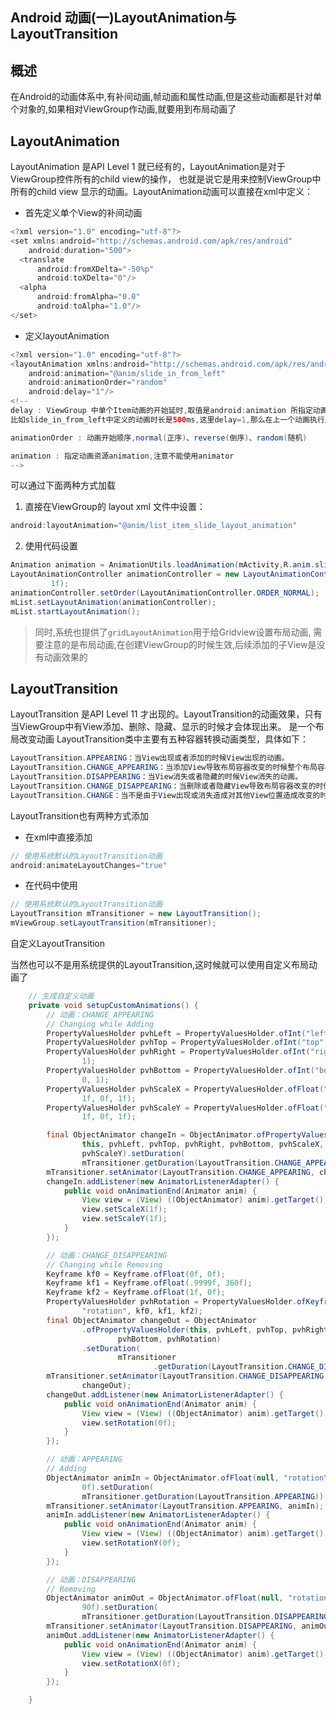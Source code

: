 Android 动画(一)LayoutAnimation与LayoutTransition
---------------------------------------------
## 概述
在Android的动画体系中,有补间动画,帧动画和属性动画,但是这些动画都是针对单个对象的,如果相对ViewGroup作动画,就要用到布局动画了

## LayoutAnimation

LayoutAnimation 是API Level 1 就已经有的，LayoutAnimation是对于ViewGroup控件所有的child view的操作，
也就是说它是用来控制ViewGroup中所有的child view 显示的动画。LayoutAnimation动画可以直接在xml中定义：

- 首先定义单个View的补间动画

```java
<?xml version="1.0" encoding="utf-8"?>
<set xmlns:android="http://schemas.android.com/apk/res/android"
    android:duration="500">
  <translate
      android:fromXDelta="-50%p"
      android:toXDelta="0"/>
  <alpha
      android:fromAlpha="0.0"
      android:toAlpha="1.0"/>
</set>
```
- 定义layoutAnimation

```java
<?xml version="1.0" encoding="utf-8"?>
<layoutAnimation xmlns:android="http://schemas.android.com/apk/res/android"
    android:animation="@anim/slide_in_from_left"
    android:animationOrder="random"
    android:delay="1"/>
<!--
delay : ViewGroup 中单个Item动画的开始延时,取值是android:animation 所指定动画时长的倍数,可以是float,也可以是百分数,默认0.5
比如slide_in_from_left中定义的动画时长是500ms,这里delay=1,那么在上一个动画执行之后延时500ms执行下一个tem的动画

animationOrder : 动画开始顺序,normal(正序)、reverse(倒序)、random(随机)

animation : 指定动画资源animation,注意不能使用animator
-->
```

可以通过下面两种方式加载

1. 直接在ViewGroup的 layout xml 文件中设置：

```java
android:layoutAnimation="@anim/list_item_slide_layout_animation"
```

2. 使用代码设置

```java
Animation animation = AnimationUtils.loadAnimation(mActivity,R.anim.slide_in_from_left);
LayoutAnimationController animationController = new LayoutAnimationController(animation,
         1f);
animationController.setOrder(LayoutAnimationController.ORDER_NORMAL);
mList.setLayoutAnimation(animationController);
mList.startLayoutAnimation();
```

> 同时,系统也提供了`gridLayoutAnimation`用于给Gridview设置布局动画,
需要注意的是布局动画,在创建ViewGroup的时候生效,后续添加的子View是没有动画效果的


## LayoutTransition

LayoutTransition 是API Level 11 才出现的。LayoutTransition的动画效果，只有当ViewGroup中有View添加、删除、隐藏、显示的时候才会体现出来。
是一个布局改变动画
LayoutTransition类中主要有五种容器转换动画类型，具体如下：
 
```java
LayoutTransition.APPEARING：当View出现或者添加的时候View出现的动画。  
LayoutTransition.CHANGE_APPEARING：当添加View导致布局容器改变的时候整个布局容器的动画。  
LayoutTransition.DISAPPEARING：当View消失或者隐藏的时候View消失的动画。  
LayoutTransition.CHANGE_DISAPPEARING：当删除或者隐藏View导致布局容器改变的时候整个布局容器的动画。  
LayoutTransition.CHANGE：当不是由于View出现或消失造成对其他View位置造成改变的时候整个布局容器的动画。  
```

LayoutTransition也有两种方式添加

- 在xml中直接添加

```java
// 使用系统默认的LayoutTransition动画
android:animateLayoutChanges="true"  
```

- 在代码中使用

```java
// 使用系统默认的LayoutTransition动画
LayoutTransition mTransitioner = new LayoutTransition();  
mViewGroup.setLayoutTransition(mTransitioner);  
```

自定义LayoutTransition

当然也可以不是用系统提供的LayoutTransition,这时候就可以使用自定义布局动画了

```java
    // 生成自定义动画
    private void setupCustomAnimations() {
        // 动画：CHANGE_APPEARING
        // Changing while Adding
        PropertyValuesHolder pvhLeft = PropertyValuesHolder.ofInt("left", 0, 1);
        PropertyValuesHolder pvhTop = PropertyValuesHolder.ofInt("top", 0, 1);
        PropertyValuesHolder pvhRight = PropertyValuesHolder.ofInt("right", 0,
                1);
        PropertyValuesHolder pvhBottom = PropertyValuesHolder.ofInt("bottom",
                0, 1);
        PropertyValuesHolder pvhScaleX = PropertyValuesHolder.ofFloat("scaleX",
                1f, 0f, 1f);
        PropertyValuesHolder pvhScaleY = PropertyValuesHolder.ofFloat("scaleY",
                1f, 0f, 1f);

        final ObjectAnimator changeIn = ObjectAnimator.ofPropertyValuesHolder(
                this, pvhLeft, pvhTop, pvhRight, pvhBottom, pvhScaleX,
                pvhScaleY).setDuration(
                mTransitioner.getDuration(LayoutTransition.CHANGE_APPEARING));
        mTransitioner.setAnimator(LayoutTransition.CHANGE_APPEARING, changeIn);
        changeIn.addListener(new AnimatorListenerAdapter() {
            public void onAnimationEnd(Animator anim) {
                View view = (View) ((ObjectAnimator) anim).getTarget();
                view.setScaleX(1f);
                view.setScaleY(1f);
            }
        });

        // 动画：CHANGE_DISAPPEARING
        // Changing while Removing
        Keyframe kf0 = Keyframe.ofFloat(0f, 0f);
        Keyframe kf1 = Keyframe.ofFloat(.9999f, 360f);
        Keyframe kf2 = Keyframe.ofFloat(1f, 0f);
        PropertyValuesHolder pvhRotation = PropertyValuesHolder.ofKeyframe(
                "rotation", kf0, kf1, kf2);
        final ObjectAnimator changeOut = ObjectAnimator
                .ofPropertyValuesHolder(this, pvhLeft, pvhTop, pvhRight,
                        pvhBottom, pvhRotation)
                .setDuration(
                        mTransitioner
                                .getDuration(LayoutTransition.CHANGE_DISAPPEARING));
        mTransitioner.setAnimator(LayoutTransition.CHANGE_DISAPPEARING,
                changeOut);
        changeOut.addListener(new AnimatorListenerAdapter() {
            public void onAnimationEnd(Animator anim) {
                View view = (View) ((ObjectAnimator) anim).getTarget();
                view.setRotation(0f);
            }
        });

        // 动画：APPEARING
        // Adding
        ObjectAnimator animIn = ObjectAnimator.ofFloat(null, "rotationY", 90f,
                0f).setDuration(
                mTransitioner.getDuration(LayoutTransition.APPEARING));
        mTransitioner.setAnimator(LayoutTransition.APPEARING, animIn);
        animIn.addListener(new AnimatorListenerAdapter() {
            public void onAnimationEnd(Animator anim) {
                View view = (View) ((ObjectAnimator) anim).getTarget();
                view.setRotationY(0f);
            }
        });

        // 动画：DISAPPEARING
        // Removing
        ObjectAnimator animOut = ObjectAnimator.ofFloat(null, "rotationX", 0f,
                90f).setDuration(
                mTransitioner.getDuration(LayoutTransition.DISAPPEARING));
        mTransitioner.setAnimator(LayoutTransition.DISAPPEARING, animOut);
        animOut.addListener(new AnimatorListenerAdapter() {
            public void onAnimationEnd(Animator anim) {
                View view = (View) ((ObjectAnimator) anim).getTarget();
                view.setRotationX(0f);
            }
        });

    }
```
